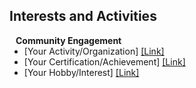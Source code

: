 ## Interests and Activities

<h4 style="margin:0 10px 0;">Community Engagement</h4>

<ul style="margin:0 0 20px;">
  <li>
    <autocolor>[Your Activity/Organization]</autocolor>
    <a href="[link-to-activity]">
      <span>[Link]</span>
    </a>
  </li>

  <li>
    <autocolor>[Your Certification/Achievement]</autocolor>
    <a href="[link-to-certification]">
      <span>[Link]</span>  
    </a>
  </li>

  <li>
    <autocolor>[Your Hobby/Interest]</autocolor>
    <a href="[related-link]">
      <span>[Link]</span>
    </a>
  </li>
</ul>
